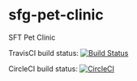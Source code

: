 # sfg-pet-clinic
SFT Pet Clinic

TravisCI build status:
[![Build Status](https://travis-ci.org/AikoN76/sfg-pet-clinic.svg?branch=master)](https://travis-ci.org/AikoN76/sfg-pet-clinic)

CircleCI build status:
[![CircleCI](https://circleci.com/gh/AikoN76/sfg-pet-clinic.svg?style=svg)](https://circleci.com/gh/AikoN76/sfg-pet-clinic)
